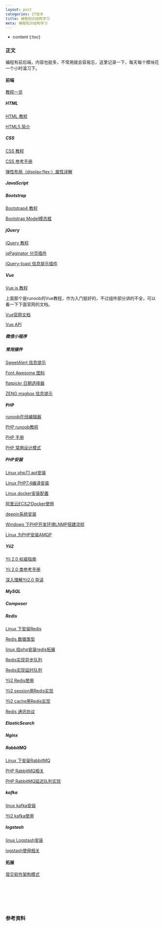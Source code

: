 ```yaml
---
layout: post
categories: IT技术
title: 编程知识结构学习
meta: 编程知识结构学习
---
```

* content
{:toc}

### 正文

编程有前后端，内容也挺多，不常用就会容易忘，这里记录一下，每天每个模块花一个小时温习下。

#### 前端

[教程一览](https://www.runoob.com)

##### HTML

[HTML 教程](https://www.runoob.com/html/html-tutorial.html)

[HTML5 简介](https://www.runoob.com/html/html5-intro.html)

##### CSS

[CSS 教程](https://www.runoob.com/css/css-tutorial.html)

[CSS 参考手册](https://www.runoob.com/cssref/css-reference.html)

[弹性布局（display:flex;）属性详解](https://www.cnblogs.com/hellocd/p/10443237.html)

##### JavaScript

##### Bootstrap

[Bootstrap4 教程](https://www.runoob.com/bootstrap4/bootstrap4-tutorial.html)

[Bootstrap Model模态框](https://ibaiyang.github.io/blog/javascript/2021/01/06/Bootstrap-Model%E6%A8%A1%E6%80%81%E6%A1%86.html)

##### jQuery

[jQuery 教程](https://www.runoob.com/jquery/jquery-tutorial.html)

[jqPaginator 分页插件](https://ibaiyang.github.io/blog/jquery/2020/09/11/jQuery%E5%88%86%E9%A1%B5%E6%8F%92%E4%BB%B6jqPaginator.html)

[jQuery-toast 信息提示插件](https://ibaiyang.github.io/blog/jquery/2021/01/11/jQuery-toast-信息提示插件.html)

##### Vue

[Vue.js 教程](https://www.runoob.com/vue2/vue-tutorial.html)

上面那个是runoob的Vue教程，作为入门挺好的，不过组件部分讲的不全，可以看一下下面官网的文档。

[Vue官网文档](https://cn.vuejs.org/v2/guide/)

[Vue API](https://cn.vuejs.org/v2/api/)

##### 微信小程序

##### 常用插件

[SweetAlert 信息提示](http://mishengqiang.com/sweetalert/)

[Font Awesome 图标](https://www.runoob.com/font-awesome/fontawesome-tutorial.html)

[flatpickr 日期选择器](http://www.htmleaf.com/jQuery/Calendar-Date-Time-picker/201608213894.html)

[ZENG msgbox 信息提示](https://ibaiyang.github.io/blog/javascript/2021/01/08/ZENG-msgbox-%E4%BF%A1%E6%81%AF%E6%8F%90%E7%A4%BA.html)

#### PHP

[runoob在线编辑器](https://www.runoob.com/try/runcode.php?filename=demo_intro&type=php)

[PHP runoob教程](https://www.runoob.com/php/php-tutorial.html)

[PHP 手册](https://www.php.net/manual/zh/index.php)

[PHP 常用设计模式](https://ibaiyang.github.io/blog/php/2019/07/30/PHP-%E5%B8%B8%E7%94%A8%E8%AE%BE%E8%AE%A1%E6%A8%A1%E5%BC%8F.html)

##### PHP安装

[Linux php7.1 apt安装](https://ibaiyang.github.io/blog/linux/2019/12/19/Linux-php7.1-apt安装.html)

[Linux PHP7.4编译安装](https://ibaiyang.github.io/blog/linux/2019/12/18/Linux-PHP7.4%E7%BC%96%E8%AF%91%E5%AE%89%E8%A3%85.html)

[Linux docker安装配置](https://ibaiyang.github.io/blog/linux/2019/12/19/linux-docker%E5%AE%89%E8%A3%85%E9%85%8D%E7%BD%AE.html)

[阿里云ECS之Docker使用](https://ibaiyang.github.io/blog/linux/2020/05/30/%E9%98%BF%E9%87%8C%E4%BA%91ECS%E4%B9%8BDocker%E4%BD%BF%E7%94%A8.html)

[deepin系统安装](https://ibaiyang.github.io/blog/linux/2019/05/24/deepin%E7%B3%BB%E7%BB%9F%E5%AE%89%E8%A3%85.html)

[Windows 下PHP开发环境LNMP搭建流程](https://ibaiyang.github.io/blog/linux/2017/07/01/Windows-%E4%B8%8BPHP%E5%BC%80%E5%8F%91%E7%8E%AF%E5%A2%83LNMP%E6%90%AD%E5%BB%BA%E6%B5%81%E7%A8%8B.html)

[Linux 为PHP安装AMQP](https://ibaiyang.github.io/blog/linux/2018/08/17/Linux-%E4%B8%BAPHP%E5%AE%89%E8%A3%85AMQP.html)

##### Yii2

[Yii 2.0 权威指南](https://www.yiichina.com/doc/guide/2.0)

[Yii 2.0 类参考手册](https://www.yiichina.com/doc/api/2.0)

[深入理解Yii2.0 导读](https://ibaiyang.github.io/blog/yii2/2019/06/18/%E6%B7%B1%E5%85%A5%E7%90%86%E8%A7%A3Yii2.0-%E5%AF%BC%E8%AF%BB.html)

##### MySQL

##### Composer

##### Redis

[Linux 下安装Redis](https://ibaiyang.github.io/blog/linux/2018/01/13/Linux-%E4%B8%8B%E5%AE%89%E8%A3%85Redis.html)

[Redis 数据类型](https://ibaiyang.github.io/blog/redis/2019/10/28/Redis-%E6%95%B0%E6%8D%AE%E7%B1%BB%E5%9E%8B.html)

[linux 给php安装redis拓展](https://ibaiyang.github.io/blog/linux/2020/04/03/linux-%E7%BB%99php%E5%AE%89%E8%A3%85redis%E6%8B%93%E5%B1%95.html)

[Redis实现异步队列](https://ibaiyang.github.io/blog/php/2020/06/23/Redis%E5%AE%9E%E7%8E%B0%E5%BC%82%E6%AD%A5%E9%98%9F%E5%88%97.html)

[Redis实现延时队列](https://ibaiyang.github.io/blog/php/2020/06/23/Redis%E5%AE%9E%E7%8E%B0%E5%BB%B6%E6%97%B6%E9%98%9F%E5%88%97.html)

[Yii2 Redis使用](https://ibaiyang.github.io/blog/yii2/2019/01/03/Yii2-Redis%E4%BD%BF%E7%94%A8.html)

[Yii2 session用Redis实现](https://ibaiyang.github.io/blog/yii2/2019/01/03/Yii2-session%E7%94%A8Redis%E5%AE%9E%E7%8E%B0.html)

[Yii2 cache用Redis实现](https://ibaiyang.github.io/blog/yii2/2019/01/03/Yii2-cache%E7%94%A8Redis%E5%AE%9E%E7%8E%B0.html)

[Redis 通讯协议](https://ibaiyang.github.io/blog/redis/2019/10/09/Redis-%E9%80%9A%E8%AE%AF%E5%8D%8F%E8%AE%AE.html)

##### ElasticSearch

##### Nginx

##### RabbitMQ

[Linux 下安装RabbitMQ](https://ibaiyang.github.io/blog/linux/2020/03/30/Linux-%E4%B8%8B%E5%AE%89%E8%A3%85RabbitMQ.html)

[PHP RabbitMQ相关](https://ibaiyang.github.io/blog/php/2019/04/18/PHP-RabbitMQ%E7%9B%B8%E5%85%B3.html)

[PHP RabbitMQ延迟队列实现](https://ibaiyang.github.io/blog/php/2019/04/19/PHP-RabbitMQ%E5%BB%B6%E8%BF%9F%E9%98%9F%E5%88%97%E5%AE%9E%E7%8E%B0.html)

##### kafka

[linux kafka安装](https://ibaiyang.github.io/blog/linux/2020/04/03/linux-kafka%E5%AE%89%E8%A3%85.html)

[Yii2 kafka使用](https://ibaiyang.github.io/blog/yii2/2018/08/09/Yii2-kafka%E4%BD%BF%E7%94%A8.html)

##### logstash

[linux Logstash安装](https://ibaiyang.github.io/blog/linux/2020/04/03/linux-Logstash%E5%AE%89%E8%A3%85.html)

[logstash使用相关](https://ibaiyang.github.io/blog/linux/2019/03/11/logstash%E4%BD%BF%E7%94%A8%E7%9B%B8%E5%85%B3.html)

#### 拓展

[常见软件架构模式](https://ibaiyang.github.io/blog/php/2019/07/30/%E5%B8%B8%E8%A7%81%E8%BD%AF%E4%BB%B6%E6%9E%B6%E6%9E%84%E6%A8%A1%E5%BC%8F.html)


<br/><br/><br/><br/><br/>
### 参考资料


